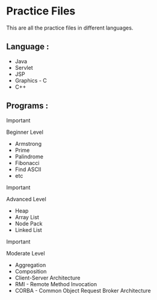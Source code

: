 # Practice Files

This are all the practice files in different languages.

## Language :
- Java
- Servlet
- JSP
- Graphics - C
- C++

## Programs : 
> [!IMPORTANT]
> Beginner Level
- Armstrong
- Prime
- Palindrome
- Fibonacci
- Find ASCII
- etc
> [!IMPORTANT]
> Advanced Level
- Heap
- Array List
- Node Pack
- Linked List
> [!IMPORTANT]
> Moderate Level
- Aggregation
- Composition
- Client-Server Architecture
- RMI - Remote Method Invocation
- CORBA - Common Object Request Broker Architecture
